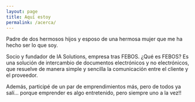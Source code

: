 ```yaml
---
layout: page
title: Aquí estoy
permalink: /acerca/
---
```

Padre de dos hermosos hijos y esposo de una hermosa mujer que me ha hecho ser lo que soy.

Socio y fundador de IA Solutions, empresa tras FEBOS. ¿Qué es FEBOS? Es una solución de intercambio de documentos electrónicos y no electrónicos, que resuelve de manera simple y sencilla la comunicación entre el cliente y el proveedor.

Además, participé de un par de emprendimientos más, pero de todos ya salí... porque emprender es algo entretenido, pero siempre uno a la vez!!
